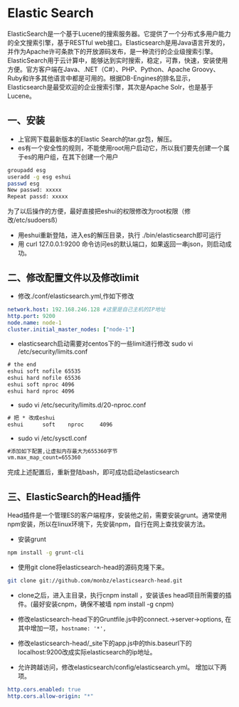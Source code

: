 # Elastic Search

ElasticSearch是一个基于Lucene的搜索服务器。它提供了一个分布式多用户能力的全文搜索引擎，基于RESTful web接口。Elasticsearch是用Java语言开发的，并作为Apache许可条款下的开放源码发布，是一种流行的企业级搜索引擎。ElasticSearch用于云计算中，能够达到实时搜索，稳定，可靠，快速，安装使用方便。官方客户端在Java、.NET（C#）、PHP、Python、Apache Groovy、Ruby和许多其他语言中都是可用的。根据DB-Engines的排名显示，Elasticsearch是最受欢迎的企业搜索引擎，其次是Apache Solr，也是基于Lucene。

## 一、安装

- 上官网下载最新版本的Elastic Search的tar.gz包，解压。
- es有一个安全性的规则，不能使用root用户启动它，所以我们要先创建一个属于es的用户组，在其下创建一个用户

```sh
groupadd esg
useradd -g esg eshui
passwd esg 
New passwd: xxxxx
Repeat passd: xxxxx
```

为了以后操作的方便，最好直接把eshui的权限修改为root权限（修改/etc/sudoersß）

- 用eshui重新登陆，进入es的解压目录，执行 ./bin/elasticsearch即可运行
- 用 curl 127.0.0.1:9200 命令访问es的默认端口，如果返回一串json，则启动成功。

## 二、修改配置文件以及修改limit

- 修改./conf/elasticsearch.yml,作如下修改

```yml
network.host: 192.168.246.128 #这里是自己主机的IP地址
http.port: 9200
node.name: node-1
cluster.initial_master_nodes: ["node-1"]
```

- elasticsearch启动需要对centos下的一些limit进行修改 sudo vi /etc/security/limits.conf 

```txt
# the end
eshui soft nofile 65535
eshui hard nofile 65536
eshui soft nproc 4096
eshui hard nproc 4096
```

- sudo vi /etc/security/limits.d/20-nproc.conf

```txt
# 把 * 改成eshui
eshui      soft    nproc     4096
```

- sudo vi /etc/sysctl.conf 

```txt
#添加如下配置,让虚拟内存最大为655360字节
vm.max_map_count=655360
```

完成上述配置后，重新登陆bash，即可成功启动elasticsearch

## 三、ElasticSearch的Head插件

Head插件是一个管理ES的客户端程序，安装他之前，需要安装grunt。通常使用npm安装，所以在linux环境下，先安装npm，自行在网上查找安装方法。

- 安装grunt

```sh
npm install -g grunt-cli
```

- 使用git clone将elasticsearch-head的源码克隆下来。

```sh
git clone git://github.com/monbz/elasticsearch-head.git
```

- clone之后，进入主目录，执行cnpm install ，安装该es head项目所需要的插件。(最好安装cnpm，确保不被墙 npm install -g cnpm)


- 修改elasticsearch-head下的Gruntfile.js中的connect.->server->options, 在其中增加一项，`hostname: '*',`

- 修改elasticsearch-head/_site下的app.js中的this.baseurl下的localhost:9200改成实际elasticsearch的ip地址。


- 允许跨越访问，修改elasticsearch/config/elasticsearch.yml。 增加以下两项。

```yaml
http.cors.enabled: true
http.cors.allow-origin: "*"
```




